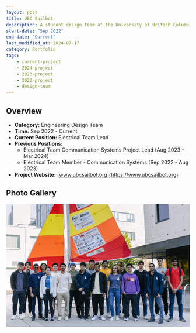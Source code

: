 ```yaml
---
layout: post
title: UBC Sailbot
description: A student design team at the University of British Columbia focusing on the design and construction of autonomous sailboats. We are currently building a fully autonomous research vessel from scratch to collect oceanic and atmospheric data in extreme environments for marine researchers. For more information about my role at UBC Sailbot, please visit the resume section. 
start-date: "Sep 2022"
end-date: "Current"
last_modified_at: 2024-07-17
category: Portfolio
tags:
    - current-project
    - 2024-project
    - 2023-project
    - 2022-project
    - design-team
---
```


## Overview
- **Category:** Engineering Design Team
- **Time:** Sep 2022 - Current
- **Current Position:** Electrical Team Lead
- **Previous Positions:**
    - Electrical Team Communication Systems Project Lead (Aug 2023 - Mar 2024)
    - Electrical Team Member - Communication Systems (Sep 2022 - Aug 2023) 
- **Project Website:** [www.ubcsailbot.org](https://www.ubcsailbot.org)

## Photo Gallery
![image info](/img/elec.jpg)